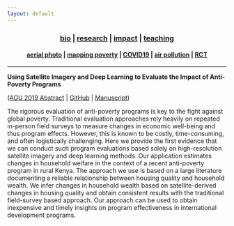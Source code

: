 ```yaml
---
layout: default
---
```


<div align="center">
	<h3>
	<a href="/index.html">bio</a> | <a href="/research.html"><b>research</b></a> | <a href="/impact.html">impact</a> | <a href="/teaching.html">teaching</a><br>
	</h3>
</div>
<div align="center">
	<h4>
	<a href="/research-aerial.html">aerial photo</a> | <a href="/research-jmp.html"><b>mapping poverty</b></a> | <a href="/research-covid19.html">COVID19</a> | <a href="/research-pollution.html">air pollution</a> | <a href="/research-rct.html">RCT</a>
	</h4>
</div>

----

__Using Satellite Imagery and Deep Learning to Evaluate the Impact of Anti-Poverty Programs__

([AGU 2019 Abstract](https://agu.confex.com/agu/fm19/meetingapp.cgi/Paper/507850) \| [GitHub](https://github.com/luna983/beyond-nightlight) \| [Manuscript](/assets/pdf/jmp.pdf))

The rigorous evaluation of anti-poverty programs is key to the fight against global poverty. Traditional evaluation approaches rely heavily on repeated in-person field surveys to measure changes in economic well-being and thus program effects. However, this is known to be costly, time-consuming, and often logistically challenging. Here we provide the first evidence that we can conduct such program evaluations based solely on high-resolution satellite imagery and deep learning methods. Our application estimates changes in household welfare in the context of a recent anti-poverty program in rural Kenya. The approach we use is based on a large literature documenting a reliable relationship between housing quality and household wealth. We infer changes in household wealth based on satellite-derived changes in housing quality and obtain consistent results with the traditional field-survey based approach. Our approach can be used to obtain inexpensive and timely insights on program effectiveness in international development programs.
